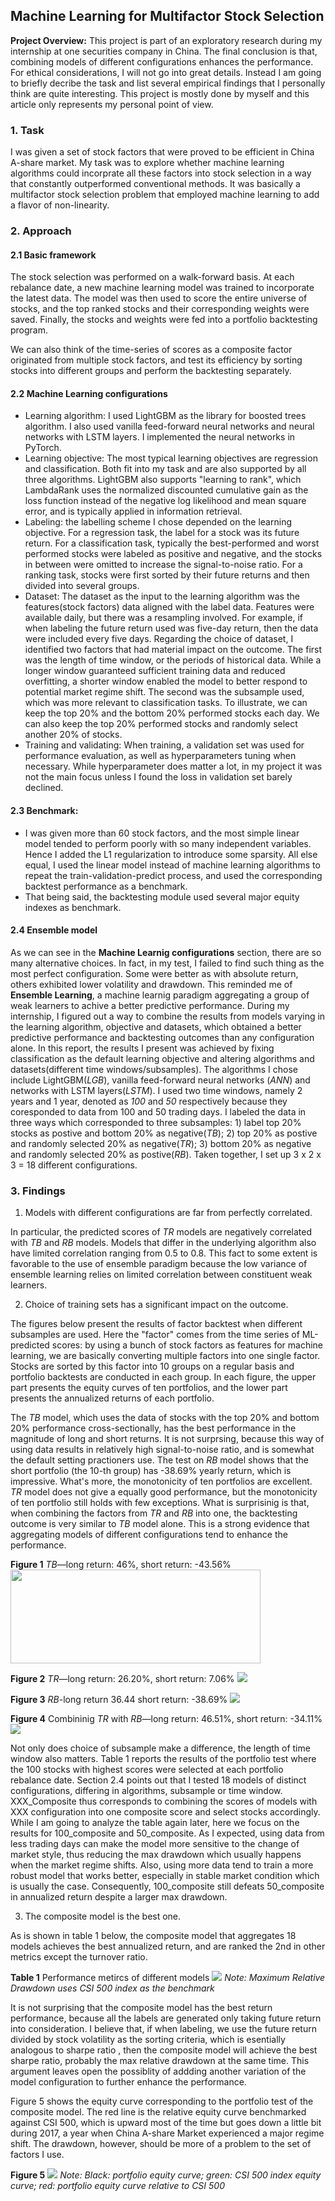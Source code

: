 ## Machine Learning for Multifactor Stock Selection

**Project Overview:** This project is part of an exploratory research during my internship at one securities company in China. The final conclusion is that, combining models of different configurations enhances the performance. For ethical considerations, I will not go into great details. Instead I am going to briefly decribe the task and list several empirical findings that I personally think are quite interesting. This project is mostly done by myself and this article only represents my personal point of view.

### 1. Task
I was given a set of stock factors that were proved to be efficient in China A-share market. My task was to explore whether machine learning algorithms could incorprate all these factors into stock selection in a way that constantly outperformed conventional methods. It was basically a multifactor stock selection problem that employed machine learning to add a flavor of non-linearity.

### 2. Approach
#### 2.1 Basic framework
The stock selection was performed on a walk-forward basis. At each rebalance date, a new machine learning model was trained to incorporate the latest data. The model was then used to score the entire universe of stocks, and the top ranked stocks and their corresponding weights were saved. Finally, the stocks and weights were fed into a portfolio backtesting program. 

We can also think of the time-series of scores as a composite factor originated from multiple stock factors, and test its efficiency by sorting stocks into different groups and perform the backtesting separately.

#### 2.2 Machine Learning configurations
  - Learning algorithm: I used LightGBM as the library for boosted trees algorithm. I also used vanilla feed-forward neural networks and neural networks with LSTM layers. I implemented the neural networks in PyTorch.
  - Learning objective: The most typical learning objectives are regression and classification. Both fit into my task and are also supported by all three algorithms. LightGBM also supports "learning to rank", which LambdaRank uses the normalized discounted cumulative gain as the loss function instead of the negative log likelihood and mean square error, and is typically applied in information retrieval. 
  - Labeling: the labelling scheme I chose depended on the learning objective. For a regression task, the label for a stock was its future return. For a classification task, typically the best-performed and worst performed stocks were labeled as positive and negative, and the stocks in between were omitted to increase the signal-to-noise ratio. For a ranking task, stocks were first sorted by their future returns and then divided into several groups.
  - Dataset: The dataset as the input to the learning algorithm was the features(stock factors) data aligned with the label data. Features were available daily, but there was a resampling involved. For example, if when labeling the future return used was five-day return, then the data were included every five days. Regarding the choice of dataset, I identified two factors that had material impact on the outcome. The first was the length of time window, or the periods of historical data. While a longer window guaranteed sufficient training data and reduced overfitting, a shorter window enabled the model to better respond to potential market regime shift. The second was the subsample used, which was more relevant to classification tasks. To illustrate, we can keep the top 20% and the bottom 20% performed stocks each day. We can also keep the top 20% performed stocks and randomly select another 20% of stocks.
  - Training and validating: When training, a validation set was used for performance evaluation, as well as hyperparameters tuning when necessary. While hyperparameter does matter a lot, in my project it was not the main focus unless I found the loss in validation set barely declined.
#### 2.3 Benchmark:
  - I was given more than 60 stock factors, and the most simple linear model tended to perform poorly with so many independent variables. Hence I added the L1 regularization to introduce some sparsity. All else equal, I used the linear model instead of machine learning algorithms to repeat the train-validation-predict process, and used the corresponding backtest performance as a benchmark. 
  - That being said, the backtesting module used several major equity indexes as benchmark.
#### 2.4 Ensemble model
As we can see in the **Machine Learnig configurations** section, there are so many alternative choices. In fact, in my test, I failed to find such thing as the most perfect configuration. Some were better as with absolute return, others exhibited lower volatility and drawdown. This reminded me of **Ensemble Learning**, a machine learnig paradigm aggregating a group of weak learners to achive a better predictive performance. During my internship, I figured out a way to combine the results from models varying in the learning algorithm, objective and datasets, which obtained a better predictive performance and backtesting outcomes than any configuration alone. In this report, the results I present was achieved by fixing classification as the default learning objective and altering algorithms and datasets(different time windows/subsamples). The algorithms I chose include LightGBM(_LGB_), vanilla feed-forward neural networks (_ANN_) and networks with LSTM layers(_LSTM_). I used two time windows, namely 2 years and 1 year, denoted as _100_ and _50_ respectively because they coresponded to data from 100 and 50 trading days. I labeled the data in three ways which corresponded to three subsamples: 1) label top 20% stocks as postive and bottom 20% as negative(_TB_); 2) top 20% as postive and randomly selected 20% as negative(_TR_); 3) bottom 20% as negative and randomly selected 20% as postive(_RB_). Taken together, I set up 3 x 2 x 3 = 18 different configurations.

### 3. Findings
1. Models with different configurations are far from perfectly correlated. 

In particular, the predicted scores of _TR_ models are negatively correlated with _TB_ and _RB_ models. Models that differ in the underlying algorithm also have limited correlation ranging from 0.5 to 0.8. This fact to some extent is favorable to the use of ensemble paradigm because the low variance of ensemble learning relies on limited correlation between constituent weak learners.

2. Choice of training sets has a significant impact on the outcome. 

The figures below present the results of factor backtest when different subsamples are used. Here the "factor" comes from the time series of ML-predicted scores: by using a bunch of stock factors as features for machine learning, we are basically converting multiple factors into one single factor. Stocks are sorted by this factor into 10 groups on a regular basis and portfolio backtests are conducted in each group. In each figure, the upper part presents the equity curves of ten portfolios, and the lower part presents the annualized returns of each portfolio.

The _TB_ model, which uses the data of stocks with the top 20% and bottom 20% performance cross-sectionally, has the best performance in the magnitude of long and short returns. It is not surprsing, because this way of using data results in relatively high signal-to-noise ratio, and is somewhat the default setting practioners use. The test on _RB_ model shows that the short portfolio (the 10-th group) has -38.69% yearly return, which is impressive. What's more, the monotonicity of ten portfolios are excellent. _TR_ model does not give a equally good performance, but the monotonicity of ten portfolio still holds with few exceptions. What is surprisinig is that, when combining the factors from _TR_ and _RB_ into one, the backtesting outcome is very similar to _TB_ model alone. This is a strong evidence that aggregating models of different configurations tend to enhance the performance.


**Figure 1** _TB_—long return: 46%, short return: -43.56%
<img src="/images/tb.png" align="middle" width="400pt" height="150pt"/>


**Figure 2** _TR_—long return: 26.20%, short return: 7.06%
<img src="/images/tr.png?raw=true"/>

**Figure 3** _RB_-long return 36.44 short return: -38.69%
<img src="/images/rb.png?raw=true"/>

**Figure 4** Combininig _TR_ with _RB_—long return: 46.51%, short return: -34.11%
<img src="/images/trrb.png?raw=true"/>

Not only does choice of subsample make a difference, the length of time window also matters. Table 1 reports the results of the portfolio test where the 100 stocks with highest scores were selected at each portfolio rebalance date. Section 2.4 points out that I tested 18 models of distinct configurations, differing in algorithms, subsample or time window. XXX_Composite thus corresponds to combining the scores of models with XXX configuration into one composite score and select stocks accordingly. While I am going to analyze the table again later, here we focus on the results for 100_composite and 50_composite. As I expected, using data from less trading days can make the model more sensitive to the change of market style, thus reducing the max drawdown which usually happens when the market regime shifts. Also, using more data tend to train a more robust model that works better, especially in stable market condition which is usually the case. Consequently, 100_composite still defeats 50_composite in annualized return despite a larger max drawdown. 


3. The composite model is the best one.

As is shown in table 1 below, the composite model that aggregates 18 models achieves the best annualized return, and are ranked the 2nd in other metrics except the turnover ratio. 

**Table 1** Performance metircs of different models
<img src="/images/metrics.png?raw=true"/>
_Note: Maximum Relative Drawdown uses CSI 500 index as the benchmark_

It is not surprising that the composite model has the best return performance, because all the labels are generated only taking future return into consideration. I believe that, if when labeling, we use the future return divided by stock volatility as the sorting criteria, which is esentially analogous to sharpe ratio , then the composite model will achieve the best sharpe ratio, probably the max relative drawdown at the same time. This argument leaves open the possiblity of addding another variation of the model configuration to further enhance the performance.
 

Figure 5 shows the equity curve corresponding to the portfolio test of the composite model. The red line is the relative equity curve benchmarked against CSI 500, which is upward most of the time but goes down a little bit during 2017, a year when China A-share Market experienced a major regime shift. The drawdown, however, should be more of a problem to the set of factors I use.

**Figure 5**
<img src="/images/backtest.png?raw=true"/>
_Note: Black: portfolio equity curve; green: CSI 500 index equity curve; red: portfolio equity curve relative to CSI 500_

